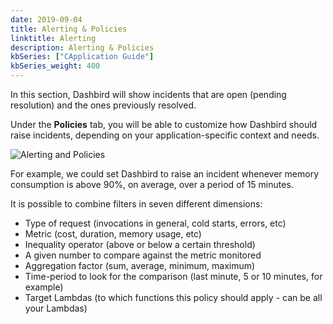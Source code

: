 ```yaml
---
date: 2019-09-04
title: Alerting & Policies
linktitle: Alerting
description: Alerting & Policies
kbSeries: ["CApplication Guide"]
kbSeries_weight: 400
---
```



In this section, Dashbird will show incidents that are open (pending resolution) and the ones previously resolved.

Under the **Policies** tab, you will be able to customize how Dashbird should raise incidents, depending on your application-specific context and needs.

![Alerting and Policies](/images/docs/aws-lambda-error-policies.png)

For example, we could set Dashbird to raise an incident whenever memory consumption is above 90%, on average, over a period of 15 minutes.

It is possible to combine filters in seven different dimensions:

* Type of request (invocations in general, cold starts, errors, etc)
* Metric (cost, duration, memory usage, etc)
* Inequality operator (above or below a certain threshold)
* A given number to compare against the metric monitored
* Aggregation factor (sum, average, minimum, maximum)
* Time-period to look for the comparison (last minute, 5 or 10 minutes, for example)
* Target Lambdas (to which functions this policy should apply - can be all your Lambdas)
